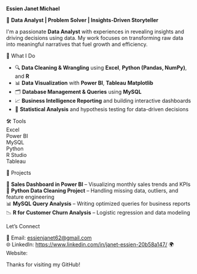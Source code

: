 **Essien Janet Michael**

🎯 **Data Analyst | Problem Solver | Insights-Driven Storyteller**

I'm a passionate **Data Analyst** with  experiences in revealing insights and driving decisions using data. 
My work focuses on transforming raw data into meaningful narratives that fuel growth and efficiency.

🧠 What I Do

- 🔍 **Data Cleaning & Wrangling** using **Excel**, **Python (Pandas, NumPy)**, and **R**
- 📊 **Data Visualization** with **Power BI**, **Tableau** **Matplotlib**
- 🗂️ **Database Management & Queries** using **MySQL**
- 📈 **Business Intelligence Reporting** and building interactive dashboards
- 🧪 **Statistical Analysis** and hypothesis testing for data-driven decisions

🛠️ Tools          
Excel           
Power BI        
MySQL        
Python          
R Studio        
Tableau

📂 Projects

🧾 **Sales Dashboard in Power BI** – Visualizing monthly sales trends and KPIs  
🐍 **Python Data Cleaning Project** – Handling missing data, outliers, and feature engineering  
📊 **MySQL Query Analysis** – Writing optimized queries for business reports  
📉 **R for Customer Churn Analysis** – Logistic regression and data modeling  

 Let’s Connect

📧 Email: essienjanet62@gmail.com  
🌐 LinkedIn: https://www.linkedin.com/in/janet-essien-20b58a147/ 
🌍 Website: 


Thanks for visiting my GitHub!
